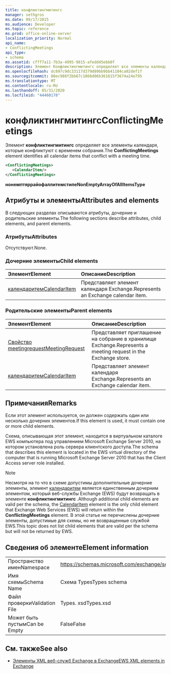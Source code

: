 ```yaml
---
title: конфликтингмитингс
manager: sethgros
ms.date: 09/17/2015
ms.audience: Developer
ms.topic: reference
ms.prod: office-online-server
localization_priority: Normal
api_name:
- ConflictingMeetings
api_type:
- schema
ms.assetid: cfff7a11-7b3a-4995-9815-afedd45ebb0f
description: Элемент Конфликтингмитингс определяет все элементы календаря, которые конфликтуют с временем собрания.
ms.openlocfilehash: dc897c9dc33117d379d89bb9bb41104ca02def1f
ms.sourcegitcommit: 88ec988f2bb67c1866d06b361615f3674a24e795
ms.translationtype: MT
ms.contentlocale: ru-RU
ms.lasthandoff: 05/31/2020
ms.locfileid: "44460178"
---
```

# <a name="conflictingmeetings"></a><span data-ttu-id="e0e82-103">конфликтингмитингс</span><span class="sxs-lookup"><span data-stu-id="e0e82-103">ConflictingMeetings</span></span>

<span data-ttu-id="e0e82-104">Элемент **конфликтингмитингс** определяет все элементы календаря, которые конфликтуют с временем собрания.</span><span class="sxs-lookup"><span data-stu-id="e0e82-104">The **ConflictingMeetings** element identifies all calendar items that conflict with a meeting time.</span></span> 
  
```xml
<ConflictingMeetings>
   <CalendarItem/>
</ConflictingMeetings>
```

 <span data-ttu-id="e0e82-105">**нонемптяррайофаллитемстипе**</span><span class="sxs-lookup"><span data-stu-id="e0e82-105">**NonEmptyArrayOfAllItemsType**</span></span>
## <a name="attributes-and-elements"></a><span data-ttu-id="e0e82-106">Атрибуты и элементы</span><span class="sxs-lookup"><span data-stu-id="e0e82-106">Attributes and elements</span></span>

<span data-ttu-id="e0e82-107">В следующих разделах описываются атрибуты, дочерние и родительские элементы.</span><span class="sxs-lookup"><span data-stu-id="e0e82-107">The following sections describe attributes, child elements, and parent elements.</span></span>
  
### <a name="attributes"></a><span data-ttu-id="e0e82-108">Атрибуты</span><span class="sxs-lookup"><span data-stu-id="e0e82-108">Attributes</span></span>

<span data-ttu-id="e0e82-109">Отсутствуют.</span><span class="sxs-lookup"><span data-stu-id="e0e82-109">None.</span></span>
  
### <a name="child-elements"></a><span data-ttu-id="e0e82-110">Дочерние элементы</span><span class="sxs-lookup"><span data-stu-id="e0e82-110">Child elements</span></span>

|<span data-ttu-id="e0e82-111">**Элемент**</span><span class="sxs-lookup"><span data-stu-id="e0e82-111">**Element**</span></span>|<span data-ttu-id="e0e82-112">**Описание**</span><span class="sxs-lookup"><span data-stu-id="e0e82-112">**Description**</span></span>|
|:-----|:-----|
|[<span data-ttu-id="e0e82-113">календаритем</span><span class="sxs-lookup"><span data-stu-id="e0e82-113">CalendarItem</span></span>](calendaritem.md) <br/> |<span data-ttu-id="e0e82-114">Представляет элемент календаря Exchange.</span><span class="sxs-lookup"><span data-stu-id="e0e82-114">Represents an Exchange calendar item.</span></span>  <br/> |
   
### <a name="parent-elements"></a><span data-ttu-id="e0e82-115">Родительские элементы</span><span class="sxs-lookup"><span data-stu-id="e0e82-115">Parent elements</span></span>

|<span data-ttu-id="e0e82-116">**Элемент**</span><span class="sxs-lookup"><span data-stu-id="e0e82-116">**Element**</span></span>|<span data-ttu-id="e0e82-117">**Описание**</span><span class="sxs-lookup"><span data-stu-id="e0e82-117">**Description**</span></span>|
|:-----|:-----|
|[<span data-ttu-id="e0e82-118">Свойство meetingrequest</span><span class="sxs-lookup"><span data-stu-id="e0e82-118">MeetingRequest</span></span>](meetingrequest.md) <br/> |<span data-ttu-id="e0e82-119">Представляет приглашение на собрание в хранилище Exchange.</span><span class="sxs-lookup"><span data-stu-id="e0e82-119">Represents a meeting request in the Exchange store.</span></span>  <br/> |
|[<span data-ttu-id="e0e82-120">календаритем</span><span class="sxs-lookup"><span data-stu-id="e0e82-120">CalendarItem</span></span>](calendaritem.md) <br/> |<span data-ttu-id="e0e82-121">Представляет элемент календаря Exchange.</span><span class="sxs-lookup"><span data-stu-id="e0e82-121">Represents an Exchange calendar item.</span></span>  <br/> |
   
## <a name="remarks"></a><span data-ttu-id="e0e82-122">Примечания</span><span class="sxs-lookup"><span data-stu-id="e0e82-122">Remarks</span></span>

<span data-ttu-id="e0e82-123">Если этот элемент используется, он должен содержать один или несколько дочерних элементов.</span><span class="sxs-lookup"><span data-stu-id="e0e82-123">If this element is used, it must contain one or more child elements.</span></span>
  
<span data-ttu-id="e0e82-124">Схема, описывающая этот элемент, находится в виртуальном каталоге EWS компьютера под управлением Microsoft Exchange Server 2010, на котором установлена роль сервера клиентского доступа.</span><span class="sxs-lookup"><span data-stu-id="e0e82-124">The schema that describes this element is located in the EWS virtual directory of the computer that is running Microsoft Exchange Server 2010 that has the Client Access server role installed.</span></span>
  
> [!NOTE]
> <span data-ttu-id="e0e82-125">Несмотря на то что в схеме допустимы дополнительные дочерние элементы, элемент [календаритем](calendaritem.md) является единственным дочерним элементом, который веб-службы Exchange (EWS) будут возвращать в элементе **конфликтингмитингс** .</span><span class="sxs-lookup"><span data-stu-id="e0e82-125">Although additional child elements are valid per the schema, the [CalendarItem](calendaritem.md) element is the only child element that Exchange Web Services (EWS) will return within the **ConflictingMeetings** element.</span></span> <span data-ttu-id="e0e82-126">В этой статье не перечислены дочерние элементы, допустимые для схемы, но не возвращенные службой EWS.</span><span class="sxs-lookup"><span data-stu-id="e0e82-126">This topic does not list child elements that are valid per the schema but will not be returned by EWS.</span></span> 
  
## <a name="element-information"></a><span data-ttu-id="e0e82-127">Сведения об элементе</span><span class="sxs-lookup"><span data-stu-id="e0e82-127">Element information</span></span>

|||
|:-----|:-----|
|<span data-ttu-id="e0e82-128">Пространство имен</span><span class="sxs-lookup"><span data-stu-id="e0e82-128">Namespace</span></span>  <br/> |https://schemas.microsoft.com/exchange/services/2006/types  <br/> |
|<span data-ttu-id="e0e82-129">Имя схемы</span><span class="sxs-lookup"><span data-stu-id="e0e82-129">Schema Name</span></span>  <br/> |<span data-ttu-id="e0e82-130">Схема Types</span><span class="sxs-lookup"><span data-stu-id="e0e82-130">Types schema</span></span>  <br/> |
|<span data-ttu-id="e0e82-131">Файл проверки</span><span class="sxs-lookup"><span data-stu-id="e0e82-131">Validation File</span></span>  <br/> |<span data-ttu-id="e0e82-132">Types. xsd</span><span class="sxs-lookup"><span data-stu-id="e0e82-132">Types.xsd</span></span>  <br/> |
|<span data-ttu-id="e0e82-133">Может быть пустым</span><span class="sxs-lookup"><span data-stu-id="e0e82-133">Can be Empty</span></span>  <br/> |<span data-ttu-id="e0e82-134">False</span><span class="sxs-lookup"><span data-stu-id="e0e82-134">False</span></span>  <br/> |
   
## <a name="see-also"></a><span data-ttu-id="e0e82-135">См. также</span><span class="sxs-lookup"><span data-stu-id="e0e82-135">See also</span></span>



- [<span data-ttu-id="e0e82-136">Элементы XML веб-служб Exchange в Exchange</span><span class="sxs-lookup"><span data-stu-id="e0e82-136">EWS XML elements in Exchange</span></span>](ews-xml-elements-in-exchange.md)


